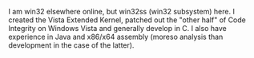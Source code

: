 I am win32 elsewhere online, but win32ss (win32 subsystem) here.  I created the Vista Extended Kernel, patched out the "other half" of Code Integrity on Windows Vista
and generally develop in C. I also have experience in Java and x86/x64 assembly (moreso analysis than development in the case of the latter).
